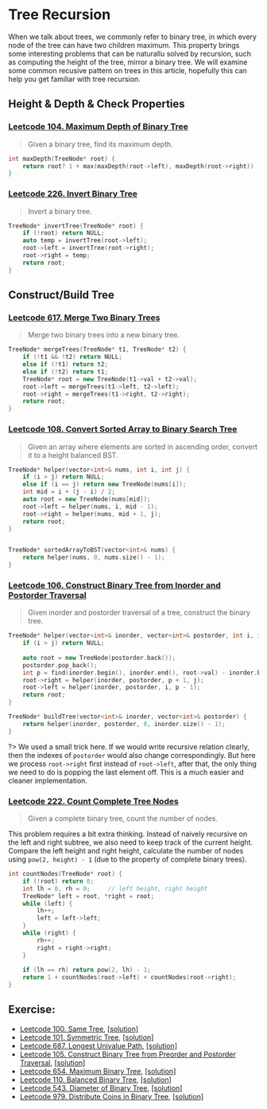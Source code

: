 # Tree Recursion

When we talk about trees, we commonly refer to binary tree, in which every node of the tree can have two children maximum. This property brings some interesting problems that can be naturallu solved by recursion, such as computing the height of the tree, mirror a binary tree. We will examine some common recusive pattern on trees in this article, hopefully this can help you get familiar with tree recursion.

## Height & Depth & Check Properties

### [Leetcode 104. Maximum Depth of Binary Tree](https://leetcode.com/problems/maximum-depth-of-binary-tree/)
> Given a binary tree, find its maximum depth.
```cpp
int maxDepth(TreeNode* root) {
    return root? 1 + max(maxDepth(root->left), maxDepth(root->right)) : 0;
}
```

### [Leetcode 226. Invert Binary Tree](https://leetcode.com/problems/invert-binary-tree/)
> Invert a binary tree.
```cpp
TreeNode* invertTree(TreeNode* root) {
    if (!root) return NULL;
    auto temp = invertTree(root->left);
    root->left = invertTree(root->right);
    root->right = temp;
    return root;
}
```

## Construct/Build Tree

### [Leetcode 617. Merge Two Binary Trees](https://leetcode.com/problems/merge-two-binary-trees/)
> Merge two binary trees into a new binary tree.
```cpp
TreeNode* mergeTrees(TreeNode* t1, TreeNode* t2) {
    if (!t1 && !t2) return NULL;
    else if (!t1) return t2;
    else if (!t2) return t1;
    TreeNode* root = new TreeNode(t1->val + t2->val);
    root->left = mergeTrees(t1->left, t2->left);
    root->right = mergeTrees(t1->right, t2->right);
    return root;
}
```

### [Leetcode 108. Convert Sorted Array to Binary Search Tree](https://leetcode.com/problems/convert-sorted-array-to-binary-search-tree/)
> Given an array where elements are sorted in ascending order, convert it to a height balanced BST.
```cpp
TreeNode* helper(vector<int>& nums, int i, int j) {
    if (i > j) return NULL;
    else if (i == j) return new TreeNode(nums[i]);
    int mid = i + (j - i) / 2;
    auto root = new TreeNode(nums[mid]);
    root->left = helper(nums, i, mid - 1);
    root->right = helper(nums, mid + 1, j);
    return root;
}


TreeNode* sortedArrayToBST(vector<int>& nums) {
    return helper(nums, 0, nums.size() - 1);
}
```

### [Leetcode 106. Construct Binary Tree from Inorder and Postorder Traversal](https://leetcode.com/problems/construct-binary-tree-from-inorder-and-postorder-traversal/)
> Given inorder and postorder traversal of a tree, construct the binary tree.
```cpp
TreeNode* helper(vector<int>& inorder, vector<int>& postorder, int i, int j) {
    if (i > j) return NULL;
    
    auto root = new TreeNode(postorder.back());
    postorder.pop_back();
    int p = find(inorder.begin(), inorder.end(), root->val) - inorder.begin();
    root->right = helper(inorder, postorder, p + 1, j);
    root->left = helper(inorder, postorder, i, p - 1);
    return root;
}

TreeNode* buildTree(vector<int>& inorder, vector<int>& postorder) {
    return helper(inorder, postorder, 0, inorder.size() - 1);
}
```
?> We used a small trick here. If we would write recursive relation clearly, then the indexes of `postorder` would also change correspondingly. But here we process `root->right` first instead of `root->left`, after that, the only thing we need to do is popping the last element off. This is a much easier and cleaner implementation. 


### [Leetcode 222. Count Complete Tree Nodes](https://leetcode.com/problems/count-complete-tree-nodes/)
> Given a complete binary tree, count the number of nodes.

This problem requires a bit extra thinking. Instead of naively recursive on the left and right subtree, we also need to keep track of the current height. Compare the left height and right height, calculate the number of nodes using `pow(2, height) - 1` (due to the property of complete binary trees).

```cpp
int countNodes(TreeNode* root) {
    if (!root) return 0;
    int lh = 0, rh = 0;     // left height, right height
    TreeNode* left = root, *right = root;
    while (left) {
        lh++;
        left = left->left;
    }
    while (right) {
        rh++;
        right = right->right;
    }
    
    if (lh == rh) return pow(2, lh) - 1;
    return 1 + countNodes(root->left) + countNodes(root->right);
}
```

## Exercise:
+ [Leetcode 100. Same Tree](https://leetcode.com/problems/same-tree/), [[solution]](solutions/leetcode-100.md)
+ [Leetcode 101. Symmetric Tree](https://leetcode.com/problems/symmetric-tree/submissions/), [[solution]](solutions/leetcode-101.md)
+ [Leetcode 687. Longest Univalue Path](https://leetcode.com/problems/longest-univalue-path/), [[solution]](solutions/leetcode-687.md)
+ [Leetcode 105. Construct Binary Tree from Preorder and Postorder Traversal](https://leetcode.com/problems/construct-binary-tree-from-preorder-and-postorder-traversal/), [[solution]](solutions/leetcode-106.md)
+ [Leetcode 654. Maximum Binary Tree](https://leetcode.com/problems/maximum-binary-tree/), [[solution]](solutions/leetcode-654.md)
+ [Leetcode 110. Balanced Binary Tree](https://leetcode.com/problems/balanced-binary-tree/), [[solution]](solutions/leetcode-110.md)
+ [Leetcode 543. Diameter of Binary Tree](https://leetcode.com/problems/diameter-of-binary-tree/), [[solution]](solutions/leetcode-543.md)
+ [Leetcode 979. Distribute Coins in Binary Tree](https://leetcode.com/problems/distribute-coins-in-binary-tree/), [[solution]](solutions/leetcode-979.md)
